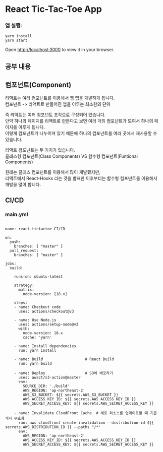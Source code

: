 # React Tic-Tac-Toe App

### 앱 실행:

``` shell
yarn install
yarn start
```

Open [http://localhost:3000](http://localhost:3000) to view it in your browser.


## 공부 내용

## 컴포넌트(Component) 

리액트는 여러 컴포넌트를 이용해서 웹 앱을 개발하게 됩니다.     
컴포넌트 -> 리액트로 만들어진 앱을 이루는 최소한의 단위

즉 리액트는 여러 컴포넌트 조각으로 구성되어 있습니다.     
만약 하나의 페이지를 리액트로 만든다고 보면 여러 개의 컴포넌트가 모여서 하나의 페이지를 이루게 됩니다.     
이렇게 컴포넌트가 나누어져 있기 때문에 하나의 컴포넌트를 여러 곳에서 재사용할 수 있습니다.        

리액트 컴포넌트는 두 가지가 있습니다.    
클래스형 컴포넌트(Class Components) VS 함수형 컴포넌트(Funtional Components)

원래는 클래스 컴포넌트를 이용해서 많이 개발했지만,     
리액트에서 React-Hooks 라는 것을 발표한 이후부터는 함수형 컴포넌트를 이용해서 개발을 많이 합니다. 
 

<!-- ## 가상 돔(Virtual DOM) -->




## CI/CD

### main.yml
``` shell

name: react-tictactoe CI/CD

on:
  push:
    branches: [ "master" ]
  pull_request:
    branches: [ "master" ]

jobs:
  build:

    runs-on: ubuntu-latest

    strategy:
      matrix:
        node-version: [18.x]

    steps:
    - name: Checkout code
      uses: actions/checkout@v3
    
    - name: Use Node.js
      uses: actions/setup-node@v3
      with:
        node-version: 18.x
        cache: 'yarn'
    
    - name: Install dependencies
      run: yarn install
      
    - name: Build                   # React Build
      run: yarn build

    - name: Deploy                  # S3에 배포하기
      uses: awact/s3-action@master  
      env:
        SOURCE_DIR: './build'
        AWS_REGION: 'ap-northeast-2'
        AWS_S3_BUCKET: ${{ secrets.AWS_S3_BUCKET }}
        AWS_ACCESS_KEY_ID: ${{ secrets.AWS_ACCESS_KEY_ID }}
        AWS_SECRET_ACCESS_KEY: ${{ secrets.AWS_SECRET_ACCESS_KEY }}

    - name: Invalidate CloudFront Cache  # 새로 리소스를 업데이트할 때 기존 캐시 무효화
      run: aws cloudfront create-invalidation --distribution-id ${{ secrets.AWS_DISTRIBUTION_ID }} --paths "/*"
      env:
        AWS_REGION: 'ap-northeast-2'
        AWS_ACCESS_KEY_ID: ${{ secrets.AWS_ACCESS_KEY_ID }}
        AWS_SECRET_ACCESS_KEY: ${{ secrets.AWS_SECRET_ACCESS_KEY }}
        
```

